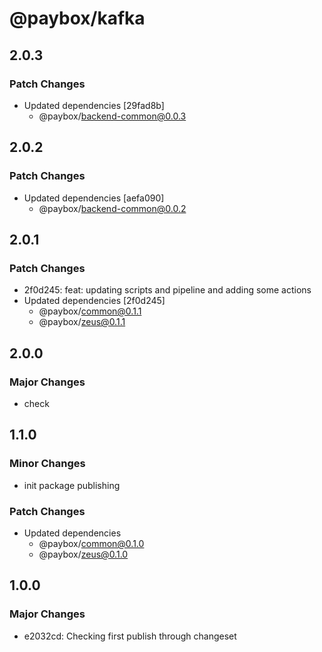 # @paybox/kafka

## 2.0.3

### Patch Changes

- Updated dependencies [29fad8b]
  - @paybox/backend-common@0.0.3

## 2.0.2

### Patch Changes

- Updated dependencies [aefa090]
  - @paybox/backend-common@0.0.2

## 2.0.1

### Patch Changes

- 2f0d245: feat: updating scripts and pipeline and adding some actions
- Updated dependencies [2f0d245]
  - @paybox/common@0.1.1
  - @paybox/zeus@0.1.1

## 2.0.0

### Major Changes

- check

## 1.1.0

### Minor Changes

- init package publishing

### Patch Changes

- Updated dependencies
  - @paybox/common@0.1.0
  - @paybox/zeus@0.1.0

## 1.0.0

### Major Changes

- e2032cd: Checking first publish through changeset
